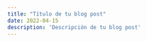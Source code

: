 ```yaml
---
title: "Título de tu blog post"
date: 2022-04-15
description: 'Descripción de tu blog post'
---
```

